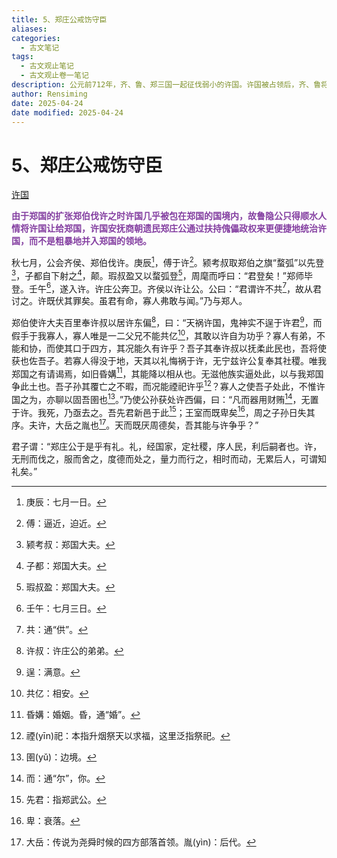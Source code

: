 ```yaml
---
title: 5、郑庄公戒饬守臣
aliases: 
categories:
  - 古文笔记
tags:
  - 古文观止笔记
  - 古文观止卷一笔记
description: 公元前712年，齐、鲁、郑三国一起征伐弱小的许国。许国被占领后，齐、鲁将许国让给郑国。郑庄公派人协理郑国政事的同时，发表了一番委婉曲折的言辞，使许国“名正言顺”地成为郑国附庸。
author: Rensiming
date: 2025-04-24
date modified: 2025-04-24
---
```


# 5、郑庄公戒饬守臣

[许国](../0.先秦诸国资料/许国.md)

<span style="color: #843fa1;">**由于郑国的扩张郑伯伐许之时许国几乎被包在郑国的国境内，故鲁隐公只得顺水人情将许国让给郑国，许国安抚商朝遗民郑庄公通过扶持傀儡政权来更便捷地统治许国，而不是粗暴地并入郑国的领地。**</span>

秋七月，公会齐侯、郑伯伐许。庚辰[^1]，傅于许[^2]。颍考叔取郑伯之旗“蝥弧”以先登[^3]，子都自下射之[^4]，颠。瑕叔盈又以蝥弧登[^5]，周麾而呼曰：“君登矣！”郑师毕登。壬午[^6]，遂入许。许庄公奔卫。齐侯以许让公。公曰：“君谓许不共[^7]，故从君讨之。许既伏其罪矣。虽君有命，寡人弗敢与闻。”乃与郑人。

郑伯使许大夫百里奉许叔以居许东偏[^8]，曰：“天祸许国，鬼神实不逞于许君[^9]，而假手于我寡人，寡人唯是一二父兄不能共亿[^10]，其敢以许自为功乎？寡人有弟，不能和协，而使其口于四方，其况能久有许乎？吾子其奉许叔以抚柔此民也，吾将使获也佐吾子。若寡人得没于地，天其以礼悔祸于许，无宁兹许公复奉其社稷。唯我郑国之有请谒焉，如旧昏媾[^11]，其能降以相从也。无滋他族实逼处此，以与我郑国争此土也。吾子孙其覆亡之不暇，而况能禋祀许乎[^12]？寡人之使吾子处此，不惟许国之为，亦聊以固吾圉也[^13]。”乃使公孙获处许西偏，曰：“凡而器用财贿[^14]，无置于许。我死，乃亟去之。吾先君新邑于此[^15]；王室而既卑矣[^16]，周之子孙日失其序。夫许，大岳之胤也[^17]。天而既厌周德矣，吾其能与许争乎？”

君子谓：“郑庄公于是乎有礼。礼，经国家，定社稷，序人民，利后嗣者也。许，无刑而伐之，服而舍之，度德而处之，量力而行之，相时而动，无累后人，可谓知礼矣。”

[^1]:庚辰：七月一日。

[^2]:傅：逼近，迫近。

[^3]:颍考叔：郑国大夫。

[^4]:子都：郑国大夫。

[^5]:瑕叔盈：郑国大夫。

[^6]:壬午：七月三日。

[^7]:共：通“供”。

[^8]:许叔：许庄公的弟弟。

[^9]:逞：满意。

[^10]:共亿：相安。

[^11]:昏媾：婚姻。昏，通“婚”。

[^12]:禋(yīn)祀：本指升烟祭天以求福，这里泛指祭祀。

[^13]:圉(yǔ)：边境。

[^14]:而：通“尔”，你。

[^15]:先君：指郑武公。

[^16]:卑：衰落。

[^17]:大岳：传说为尧舜时候的四方部落首领。胤(yìn)：后代。